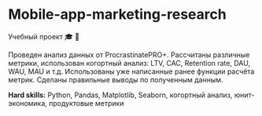 # Mobile-app-marketing-research


Учебный проект &#127891; &#128241;


Проведен анализ данных от ProcrastinatePRO+.
Рассчитаны различные метрики, использован когортный анализ: LTV, CAC, Retention rate, DAU, WAU, MAU и т.д. Использованы уже написанные ранее функции расчёта метрик. Сделаны правильные выводы по полученным данным.


**Hard skills:** Python, Pandas, Matplotlib, Seaborn, когортный анализ, юнит-экономика, продуктовые метрики
 
